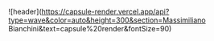![header](https://capsule-render.vercel.app/api?type=wave&color=auto&height=300&section=Massimiliano Bianchini&text=capsule%20render&fontSize=90)

